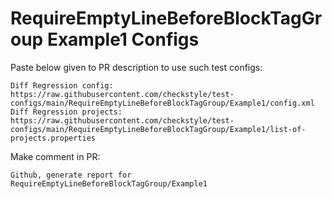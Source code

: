 # RequireEmptyLineBeforeBlockTagGroup Example1 Configs
Paste below given to PR description to use such test configs:
```
Diff Regression config: https://raw.githubusercontent.com/checkstyle/test-configs/main/RequireEmptyLineBeforeBlockTagGroup/Example1/config.xml
Diff Regression projects: https://raw.githubusercontent.com/checkstyle/test-configs/main/RequireEmptyLineBeforeBlockTagGroup/Example1/list-of-projects.properties
```
Make comment in PR:
```
Github, generate report for RequireEmptyLineBeforeBlockTagGroup/Example1
```
